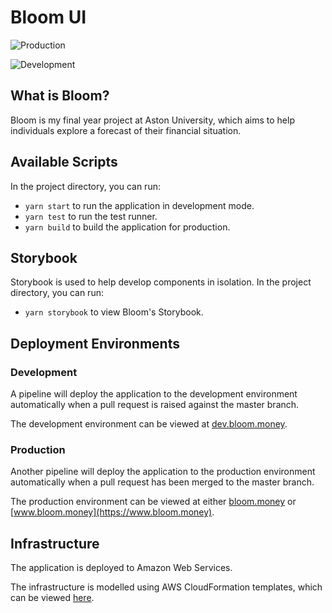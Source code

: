 # Bloom UI

![Production](https://github.com/swardeo/bloom-ui/workflows/Production%20Release/badge.svg?branch=master)

![Development](https://github.com/swardeo/bloom-ui/workflows/Development%20Release/badge.svg)

## What is Bloom?

Bloom is my final year project at Aston University, which aims to help individuals explore a forecast of their financial situation.

## Available Scripts

In the project directory, you can run:

-   `yarn start` to run the application in development mode.
-   `yarn test` to run the test runner.
-   `yarn build` to build the application for production.

## Storybook

Storybook is used to help develop components in isolation. In the project directory, you can run:

-   `yarn storybook` to view Bloom's Storybook.

## Deployment Environments

### Development

A pipeline will deploy the application to the development environment automatically when a pull request is raised against the master branch.

The development environment can be viewed at [dev.bloom.money](https://dev.bloom.money).

### Production

Another pipeline will deploy the application to the production environment automatically when a pull request has been merged to the master branch.

The production environment can be viewed at either [bloom.money](https://bloom.money) or [www.bloom.money](https://www.bloom.money).

## Infrastructure

The application is deployed to Amazon Web Services.

The infrastructure is modelled using AWS CloudFormation templates, which can be viewed [here](.cloudformation/stack.yaml).
